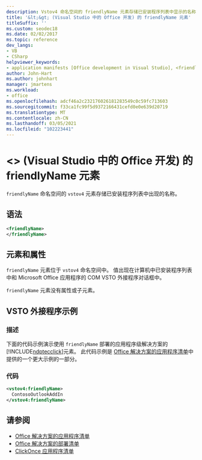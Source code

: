 ```yaml
---
description: Vstov4 命名空间的 friendlyName 元素存储已安装程序列表中显示的名称。
title: '&lt;&gt; (Visual Studio 中的 Office 开发) 的 friendlyName 元素'
titleSuffix: ''
ms.custom: seodec18
ms.date: 02/02/2017
ms.topic: reference
dev_langs:
- VB
- CSharp
helpviewer_keywords:
- application manifests [Office development in Visual Studio], <friendlyName> element
author: John-Hart
ms.author: johnhart
manager: jmartens
ms.workload:
- office
ms.openlocfilehash: adcf46a2c232176026181283549c0c59fc713603
ms.sourcegitcommit: f33ca1fc99f5d9372166431cefd0e0e639d20719
ms.translationtype: MT
ms.contentlocale: zh-CN
ms.lasthandoff: 03/05/2021
ms.locfileid: "102223441"
---
```

# <a name="ltfriendlynamegt-element-office-development-in-visual-studio"></a>&lt;&gt; (Visual Studio 中的 Office 开发) 的 friendlyName 元素
  `friendlyName` 命名空间的 `vstov4` 元素存储已安装程序列表中出现的名称。

## <a name="syntax"></a>语法

```xml
<friendlyName>
</friendlyName>
```

## <a name="elements-and-attributes"></a>元素和属性
 `friendlyName` 元素位于 `vstov4` 命名空间中。 值出现在计算机中已安装程序列表中和 Microsoft Office 应用程序的 COM VSTO 外接程序对话框中。

 `friendlyName` 元素没有属性或子元素。

## <a name="vsto-add-in-example"></a>VSTO 外接程序示例

### <a name="description"></a>描述
 下面的代码示例演示使用 `friendlyName` 部署的应用程序级解决方案的 [!INCLUDE[ndptecclick](../vsto/includes/ndptecclick-md.md)]元素。 此代码示例是 [Office 解决方案的应用程序清单](../vsto/application-manifests-for-office-solutions.md)中提供的一个更大示例的一部分。

### <a name="code"></a>代码

```xml
<vstov4:friendlyName>
  ContosoOutlookAddIn
</vstov4:friendlyName>
```

## <a name="see-also"></a>请参阅

- [Office 解决方案的应用程序清单](../vsto/application-manifests-for-office-solutions.md)
- [Office 解决方案的部署清单](../vsto/deployment-manifests-for-office-solutions.md)
- [ClickOnce 应用程序清单](../deployment/clickonce-application-manifest.md)
